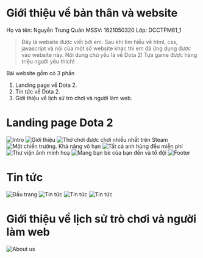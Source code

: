 # Giới thiệu về bản thân và website
Họ và tên: Nguyễn Trung Quân
MSSV: 1621050320
Lớp: DCCTPM61_1
>Đây là website được viết bởi em. Sau khi tìm hiểu về html, css, javascript và nội của một số website khác thì em đã ứng dụng được vào website này. Nội dung chủ yếu là về Dota 2! Tựa game được hàng triệu người yêu thích!

Bài website gồm có 3 phần
1. Landing page về Dota 2.
2. Tin tức về Dota 2.
3. Giới thiệu về lịch sử trò chơi và người làm web.

# Landing page Dota 2
![Intro](/images/imgMD/Untitled.png)
![Giới thiệu](/images/imgMD/Untitled1.png)
![Thờ chơi được chơi nhiều nhất trên Steam](/images/imgMD/Untitled2.png)
![Một chiến trường. Khả năng vô hạn](/images/imgMD/Untitled3.png)
![Tất cả anh hùng đều miễn phí](/images/imgMD/Untitled4.png)
![Thư viện ảnh minh hoạ](/images/imgMD/Untitled5.png)
![Mang bạn bè của bạn đến và tổ đội](/images/imgMD/Untitled6.png)
![Footer](/images/imgMD/Untitled7.png)
# Tin tức
![Đầu trang](/images/imgMD/Untitled8.png)
![Tin tức](/images/imgMD/Untitled9.png)
![Tin tức](/images/imgMD/Untitled10.png)
![Tin tức](/images/imgMD/Untitled11.png)
# Giới thiệu về lịch sử trò chơi và người làm web
![About us](/images/imgMD/Untitled12.png)